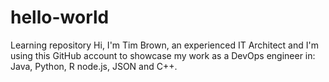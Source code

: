 # hello-world
Learning repository
Hi, I'm Tim Brown, an experienced IT Architect and I'm using this GitHub account to showcase my work as a DevOps engineer in: Java, Python, R node.js, JSON and C++.
